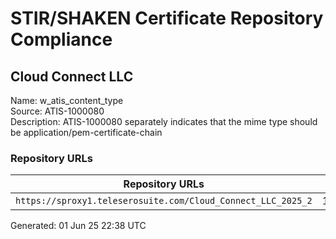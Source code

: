 # STIR/SHAKEN Certificate Repository Compliance

## Cloud Connect LLC

Name: w_atis_content_type\
Source: ATIS-1000080\
Description: ATIS-1000080 separately indicates that the mime type should be application/pem-certificate-chain
### Repository URLs

| Repository URLs | Not After |  Problems | Link |
|-----------------|-----------|-----------|------|
| `https://sproxy1.teleserosuite.com/Cloud_Connect_LLC_2025_2` | 17&#160;Feb&#160;26&#160;22:12&#160;UTC | true | [view](../../REPOS/cb05786219e409d6c41ef36e798616eecf237a53/README.md) |


Generated: 01 Jun 25 22:38 UTC